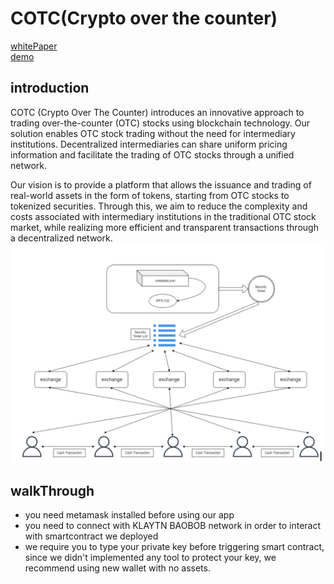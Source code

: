 # COTC(Crypto over the counter)

[whitePaper](https://docs.google.com/document/d/13kr5SESbG5O65iSWzklvH6WWqcYMOPCs3s379kf9gto/edit)  
[demo](https://front-pjdiu7hvt-decent-trio.vercel.app/)

## introduction

COTC (Crypto Over The Counter) introduces an innovative approach to trading over-the-counter (OTC) stocks using blockchain technology. Our solution enables OTC stock trading without the need for intermediary institutions. Decentralized intermediaries can share uniform pricing information and facilitate the trading of OTC stocks through a unified network.

Our vision is to provide a platform that allows the issuance and trading of real-world assets in the form of tokens, starting from OTC stocks to tokenized securities. Through this, we aim to reduce the complexity and costs associated with intermediary institutions in the traditional OTC stock market, while realizing more efficient and transparent transactions through a decentralized network.  
<img src="src/howTokenTraded.png" width="500px">


## walkThrough
- you need metamask installed before using our app
- you need to connect with KLAYTN BAOBOB network in order to interact with smartcontract we deployed
- we require you to type your private key before triggering smart contract, since we didn't implemented any tool to protect your key, we recommend using new wallet with no assets.
